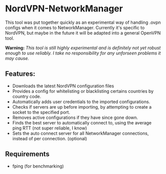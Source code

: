 # NordVPN-NetworkManager

This tool was put together quickly as an experimental way of handling .ovpn configs when it comes to NetworkManager. Currently it's specific to NordVPN, but maybe in the future it will be adapted into a general OpenVPN tool.

**Warning:**
*This tool is still highly experimental and is definitely not yet robust enough to use reliably. I take no responsibility for any unforseen problems it may cause.*

## Features:
- Downloads the latest NordVPN configuration files
- Provides a config for whitelisting or blacklisting certains countries by country code.
- Automatically adds user credentials to the imported configurations.
- Checks if servers are up before importing, by attempting to create a socket to the specified port.
- Removes active configurations if they have since gone down.
- Finds the best server to automatically connect to, using the average ping RTT (not super reliable, I know)
- Sets the auto connect server for all NetworkManager connections, instead of per connection. (optional)

## Requirements
- fping (for benchmarking)

